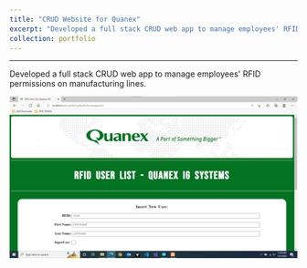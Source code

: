 ```yaml
---
title: "CRUD Website for Quanex"
excerpt: "Developed a full stack CRUD web app to manage employees' RFID permissions on manufacturing lines."
collection: portfolio
---
```


---

Developed a full stack CRUD web app to manage employees' RFID permissions on manufacturing lines.

![Quanex Website](/images/quanex-website.png)
